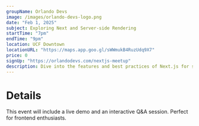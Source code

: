 ```yaml
---
groupName: Orlando Devs
image: /images/orlando-devs-logo.png
date: "Feb 1, 2025"
subject: Exploring Next and Server-side Rendering
startTime: "7pm"
endTime: "9pm"
location: UCF Downtown
locationURL: "https://maps.app.goo.gl/sWWmukB4RuzUdq9X7"
price: 0
signUp: "https://orlandodevs.com/nextjs-meetup"
description: Dive into the features and best practices of Next.js for server-side rendering and static site generation.
---
```


# Details

This event will include a live demo and an interactive Q&A session. Perfect for frontend enthusiasts.
